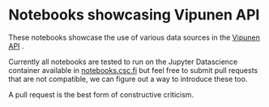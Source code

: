 # Notebooks showcasing Vipunen API

These notebooks showcase the use of various data sources in the [Vipunen
API](https://vipunen.fi/fi-fi/Sivut/Vipunen-API.aspx) .

Currently all notebooks are tested to run on the Jupyter Datascience container
available in [notebooks.csc.fi](https://notebooks.csc.fi) but feel free to
submit pull requests that are not compatible, we can figure out a way to
introduce these too.

A pull request is the best form of constructive criticism.
